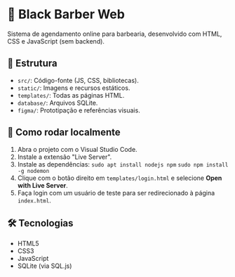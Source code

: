 # 💈 Black Barber Web

Sistema de agendamento online para barbearia, desenvolvido com HTML, CSS e JavaScript (sem backend).

## 📁 Estrutura
- `src/`: Código-fonte (JS, CSS, bibliotecas).
- `static/`: Imagens e recursos estáticos.
- `templates/`: Todas as páginas HTML.
- `database/`: Arquivos SQLite.
- `figma/`: Prototipação e referências visuais.

## 🚀 Como rodar localmente
1. Abra o projeto com o Visual Studio Code.
2. Instale a extensão "Live Server".
3. Instale as dependências:
```sudo apt install nodejs npm```
```sudo npm install -g nodemon```
4. Clique com o botão direito em `templates/login.html` e selecione **Open with Live Server**.
5. Faça login com um usuário de teste para ser redirecionado à página `index.html`.

## 🛠️ Tecnologias
- HTML5
- CSS3
- JavaScript
- SQLite (via SQL.js)
